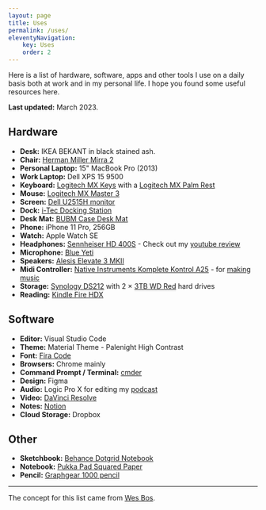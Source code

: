 ```yaml
---
layout: page
title: Uses
permalink: /uses/
eleventyNavigation:
    key: Uses
    order: 2
---
```


Here is a list of hardware, software, apps and other tools I use on a daily basis both at work and in my personal life. I hope you found some useful resources here.

**Last updated:** March 2023.

## Hardware
-   **Desk:** IKEA BEKANT in black stained ash.
-   **Chair:** [Herman Miller Mirra 2](https://www.hermanmiller.com/en_gb/products/seating/office-chairs/mirra-2-chairs/)
-   **Personal Laptop:** 15" MacBook Pro (2013)
-   **Work Laptop:** Dell XPS 15 9500
-   **Keyboard:** [Logitech MX Keys](https://amzn.to/3mriE3O) with a [Logitech MX Palm Rest](https://amzn.to/3wrIEAv)
-   **Mouse:** [Logitech MX Master 3](https://amzn.to/3fGSTeg)
-   **Screen:** [Dell U2515H monitor](https://amzn.to/2Yfp118)
-   **Dock:** [i-Tec Docking Station](https://amzn.to/2SXtGyL)
-   **Desk Mat:** [BUBM Case Desk Mat](https://amzn.to/2YBFYOs)
-   **Phone:** iPhone 11 Pro, 256GB
-   **Watch:** Apple Watch SE
-   **Headphones:** [Sennheiser HD 400S](https://amzn.to/2XTfasU) - Check out my [youtube review](https://youtu.be/k_CPpoAyMcg)
-   **Microphone:** [Blue Yeti](https://www.bluemic.com/en-us/products/yeti/)
-   **Speakers:** [Alesis Elevate 3 MKII](https://www.alesis.com/products/view/elevate-3-mkii)
-   **Midi Controller:** [Native Instruments Komplete Kontrol A25](https://amzn.to/3Lm5SBR) - for [making music](https://soulconcept.uk/)
-   **Storage:** [Synology DS212](http://amzn.to/2cYdXyb) with 2 &times; [3TB WD Red](http://amzn.to/2cKr2aX) hard drives
-   **Reading:** [Kindle Fire HDX](http://amzn.to/2chJzcz)

## Software
-   **Editor:** Visual Studio Code
-   **Theme:** Material Theme - Palenight High Contrast
-   **Font:** [Fira Code](https://github.com/tonsky/FiraCode)
-   **Browsers:** Chrome mainly
-   **Command Prompt / Terminal:** [cmder](https://cmder.net/)
-   **Design:** Figma
-   **Audio:** Logic Pro X for editing my [podcast](https://inspectpodcast.com)
-   **Video:** [DaVinci Resolve](https://www.blackmagicdesign.com/uk/products/davinciresolve/)
-   **Notes:** [Notion](http://www.notion.so/)
-   **Cloud Storage:** Dropbox

## Other
-   **Sketchbook:** [Behance Dotgrid Notebook](https://amzn.to/2T0BqjJ)
-   **Notebook:** [Pukka Pad Squared Paper](https://amzn.to/2Yh4DwF)
-   **Pencil:** [Graphgear 1000 pencil](https://www.pentel.co.uk/products.asp?group=3&type=13&pid=124)

---

The concept for this list came from [Wes Bos](http://wesbos.com/uses/).
